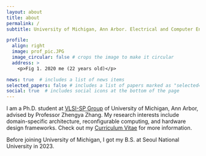 ```yaml
---
layout: about
title: about
permalink: /
subtitle: University of Michigan, Ann Arbor. Electrical and Computer Engineering.

profile:
  align: right
  image: prof_pic.JPG
  image_circular: false # crops the image to make it circular
  address: >
    <p>Fig 1. 2020 me (22 years old)</p>

news: true  # includes a list of news items
selected_papers: false # includes a list of papers marked as "selected={true}"
social: true  # includes social icons at the bottom of the page
---
```


 <!-- <a href="https://www.youtube.com/watch?v=PLK3pGELbSs">*This is an exciting time to be a graduate student, don’t you think?*</a> -->

I am a Ph.D. student at <a href="https://vlsisp.engin.umich.edu">VLSI-SP Group</a> of University of Michigan, Ann Arbor, advised by Professor Zhengya Zhang. My research interests include domain-specific architecture, reconfigurable computing, and hardware design frameworks. Check out my [Curriculum Vitae](../CV_221211.pdf) for more information.

Before joining University of Michigan, I got my B.S. at Seoul National University in 2023.

<!-- During 2022-2023, I worked with Professor Jae-Joon Kim at <a href="https://vlsi.snu.ac.kr">SNU VLSI Lab</a>, as an undergraduate research intern. under the guidance of Professor Jae-Joon Kim. -->
